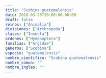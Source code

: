 ```yaml
---
title: "Scobina guatemalensis"
date: 2018-03-26T20:00:00-00:00
draft: false
reinos: ["Animalia"]
divisiones: ["Arthropoda"]
clases: ["Insecta"]
ordenes: ["Hymenoptera"]
familias: ["Argidae"]
generos: ["Scobina"]
especie: "guatemalensis"
nombre_cientifico: "Scobina guatemalensis"
nombre_comun: ""
nombre_ingles: ""
---
```

